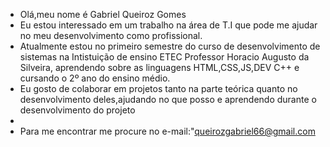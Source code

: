 -  Olá,meu nome é Gabriel Queiroz Gomes
-  Eu estou interessado em um trabalho na área de T.I que pode me ajudar no meu desenvolvimento como profissional.
-  Atualmente estou no primeiro semestre do curso de desenvolvimento de sistemas na Intistuição de ensino ETEC  Professor Horacio Augusto da Silveira,
aprendendo sobre as linguagens HTML,CSS,JS,DEV C++ e cursando o 2º ano do ensino médio.
-  Eu gosto de colaborar em projetos tanto na parte teórica quanto no desenvolvimento deles,ajudando no que posso e aprendendo durante o desenvolvimento do projeto
-  
- Para me encontrar me procure no e-mail:"queirozgabriel66@gmail.com

<!---
Queroixx/Queroixx is a ✨ special ✨ repository because its `README.md` (this file) appears on your GitHub profile.
You can click the Preview link to take a look at your changes.
--->
